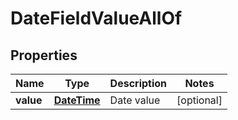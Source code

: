 

# DateFieldValueAllOf

## Properties

Name | Type | Description | Notes
------------ | ------------- | ------------- | -------------
**value** | [**DateTime**](DateTime.md) | Date value |  [optional]



